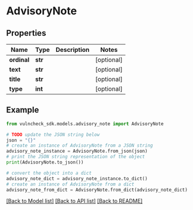 # AdvisoryNote


## Properties

Name | Type | Description | Notes
------------ | ------------- | ------------- | -------------
**ordinal** | **str** |  | [optional] 
**text** | **str** |  | [optional] 
**title** | **str** |  | [optional] 
**type** | **int** |  | [optional] 

## Example

```python
from vulncheck_sdk.models.advisory_note import AdvisoryNote

# TODO update the JSON string below
json = "{}"
# create an instance of AdvisoryNote from a JSON string
advisory_note_instance = AdvisoryNote.from_json(json)
# print the JSON string representation of the object
print(AdvisoryNote.to_json())

# convert the object into a dict
advisory_note_dict = advisory_note_instance.to_dict()
# create an instance of AdvisoryNote from a dict
advisory_note_from_dict = AdvisoryNote.from_dict(advisory_note_dict)
```
[[Back to Model list]](../README.md#documentation-for-models) [[Back to API list]](../README.md#documentation-for-api-endpoints) [[Back to README]](../README.md)


